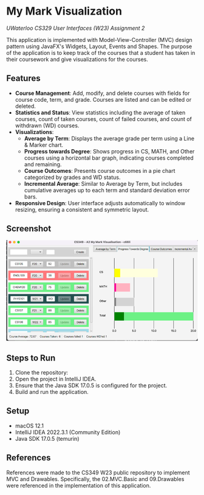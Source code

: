 # My Mark Visualization

_UWaterloo CS329 User Interfaces (W23) Assignment 2_

This application is implemented with Model-View-Controller (MVC) design pattern using JavaFX's Widgets, Layout, Events and Shapes.
The purpose of the application is to keep track of the courses that a student has taken in their coursework and give visualizations for the courses.

## Features
- **Course Management**: Add, modify, and delete courses with fields for course code, term, and grade. Courses are listed and can be edited or deleted.
- **Statistics and Status**: View statistics including the average of taken courses, count of taken courses, count of failed courses, and count of withdrawn (WD) courses.
- **Visualizations**:
    - **Average by Term**: Displays the average grade per term using a Line & Marker chart.
    - **Progress towards Degree**: Shows progress in CS, MATH, and Other courses using a horizontal bar graph, indicating courses completed and remaining.
    - **Course Outcomes**: Presents course outcomes in a pie chart categorized by grades and WD status.
    - **Incremental Average**: Similar to Average by Term, but includes cumulative averages up to each term and standard deviation error bars.
- **Responsive Design**: User interface adjusts automatically to window resizing, ensuring a consistent and symmetric layout.

## Screenshot
![My Mark Visualization App Screenshot](img.png)

## Steps to Run

1. Clone the repository:
2. Open the project in IntelliJ IDEA.
3. Ensure that the Java SDK 17.0.5 is configured for the project.
4. Build and run the application.

## Setup

- macOS 12.1
- IntelliJ IDEA 2022.3.1 (Community Edition)
- Java SDK 17.0.5 (temurin)

## References

References were made to the CS349 W23 public repository to implement MVC and Drawables. Specifically, the 02.MVC.Basic and 09.Drawables were referenced in the implementation of this application.